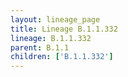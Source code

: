 ```yaml
---
layout: lineage_page
title: Lineage B.1.1.332
lineage: B.1.1.332
parent: B.1.1
children: ['B.1.1.332']
---
```

